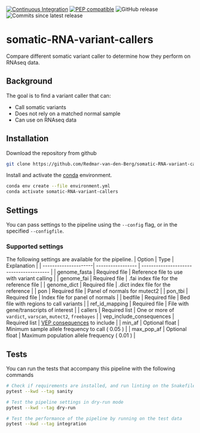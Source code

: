 [![Continuous Integration](https://github.com/Redmar-van-den-Berg/somatic-RNA-variant-callers/actions/workflows/ci.yml/badge.svg)](https://github.com/Redmar-van-den-Berg/somatic-RNA-variant-callers/actions/workflows/ci.yml)
[![PEP compatible](http://pepkit.github.io/img/PEP-compatible-green.svg)](http://pep.databio.org)
![GitHub release](https://img.shields.io/github/v/release/redmar-van-den-berg/somatic-RNA-variant-callers)
![Commits since latest release](https://img.shields.io/github/commits-since/redmar-van-den-berg/somatic-RNA-variant-callers/latest)

# somatic-RNA-variant-callers
Compare different somatic variant caller to determine how they perform on
RNAseq data.

## Background
The goal is to find a variant caller that can:
- Call somatic variants
- Does not rely on a matched normal sample
- Can use on RNAseq data

## Installation
Download the repository from github
```bash
git clone https://github.com/Redmar-van-den-Berg/somatic-RNA-variant-callers.git
```

Install and activate the
[conda](https://docs.conda.io/en/latest/miniconda.html)
environment.
```bash
conda env create --file environment.yml
conda activate somatic-RNA-variant-callers
```

## Settings
You can pass settings to the pipeline using the `--config` flag, or in the
specified `--configfile`.

### Supported settings
The following settings are available for the pipeline.
| Option               | Type              | Explanation                             |
| ---------------------| ----------------- | --------------------------------------- |
| genome_fasta         | Required file     | Reference file to use with variant calling |
| genome_fai           | Required file     | .fai index file for the reference file  |
| genome_dict          | Required file     | .dict index file for the reference      |
| pon                  | Required file     | Panel of normals for mutect2            |
| pon_tbi              | Required file     | Index file for panel of normals         |
| bedfile              | Required file     | Bed file with regions to call variants  |
| ref_id_mapping       | Required file     | File with gene/transcripts of interest  |
| callers              | Required list     | One or more of `vardict`, `varscan`, `mutect2`, `freebayes` |
| vep_include_consequences | Required list | [VEP consequences](https://www.ensembl.org/info/genome/variation/prediction/predicted_data.html) to include |
| min_af               | Optional float    | Minimum sample allele frequency to call ( 0.05 ) |
| max_pop_af           | Optional float    | Maximum population allele frequency ( 0.01 ) |

## Tests
You can run the tests that accompany this pipeline with the following commands

```bash
# Check if requirements are installed, and run linting on the Snakefile
pytest --kwd --tag sanity

# Test the pipeline settings in dry-run mode
pytest --kwd --tag dry-run

# Test the performance of the pipeline by running on the test data
pytest --kwd --tag integration
```
